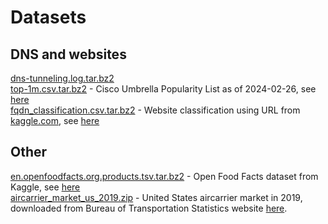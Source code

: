 # Datasets
## DNS and websites
[dns-tunneling.log.tar.bz2](dns-tunneling.log.tar.bz2)  
[top-1m.csv.tar.bz2](top-1m.csv.tar.bz2) - Cisco Umbrella Popularity List as of 2024-02-26, see [here](https://s3-us-west-1.amazonaws.com/umbrella-static/index.html)  
[fqdn_classification.csv.tar.bz2](fqdn_classification.csv.tar.bz2) - Website classification using URL from [kaggle.com](https://kaggle.com), see [here](https://www.kaggle.com/datasets/shaurov/website-classification-using-url)  

## Other
[en.openfoodfacts.org.products.tsv.tar.bz2](en.openfoodfacts.org.products.tsv.tar.bz2) - Open Food Facts dataset from Kaggle, see [here](https://www.kaggle.com/datasets/openfoodfacts/world-food-facts/data)  
[aircarrier_market_us_2019.zip](aircarrier_market_us_2019.zip) - United States aircarrier market in 2019, downloaded from Bureau of Transportation Statistics website [here](https://www.transtats.bts.gov/DL_SelectFields.asp?gnoyr_VQ=FMF&QO_fu146_anzr=Nv4%20Pn44vr45).
